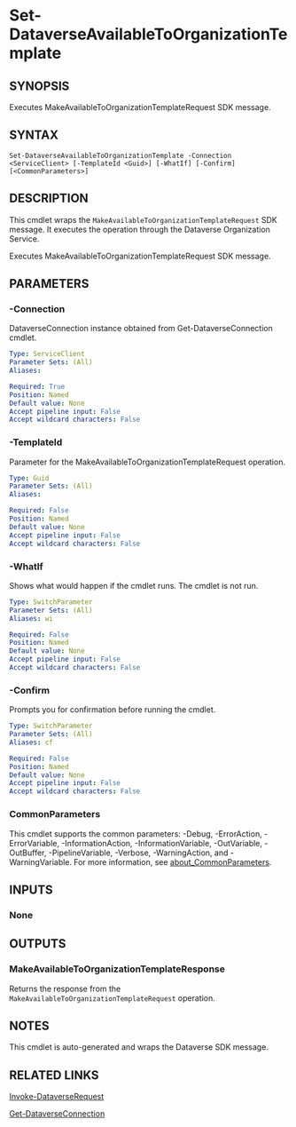 # Set-DataverseAvailableToOrganizationTemplate

## SYNOPSIS
Executes MakeAvailableToOrganizationTemplateRequest SDK message.

## SYNTAX

```
Set-DataverseAvailableToOrganizationTemplate -Connection <ServiceClient> [-TemplateId <Guid>] [-WhatIf] [-Confirm] [<CommonParameters>]
```

## DESCRIPTION

This cmdlet wraps the `MakeAvailableToOrganizationTemplateRequest` SDK message. It executes the operation through the Dataverse Organization Service.

Executes MakeAvailableToOrganizationTemplateRequest SDK message.

## PARAMETERS

### -Connection
DataverseConnection instance obtained from Get-DataverseConnection cmdlet.

```yaml
Type: ServiceClient
Parameter Sets: (All)
Aliases:

Required: True
Position: Named
Default value: None
Accept pipeline input: False
Accept wildcard characters: False
```
### -TemplateId
Parameter for the MakeAvailableToOrganizationTemplateRequest operation.

```yaml
Type: Guid
Parameter Sets: (All)
Aliases:

Required: False
Position: Named
Default value: None
Accept pipeline input: False
Accept wildcard characters: False
```
### -WhatIf
Shows what would happen if the cmdlet runs. The cmdlet is not run.

```yaml
Type: SwitchParameter
Parameter Sets: (All)
Aliases: wi

Required: False
Position: Named
Default value: None
Accept pipeline input: False
Accept wildcard characters: False
```

### -Confirm
Prompts you for confirmation before running the cmdlet.

```yaml
Type: SwitchParameter
Parameter Sets: (All)
Aliases: cf

Required: False
Position: Named
Default value: None
Accept pipeline input: False
Accept wildcard characters: False
```
### CommonParameters
This cmdlet supports the common parameters: -Debug, -ErrorAction, -ErrorVariable, -InformationAction, -InformationVariable, -OutVariable, -OutBuffer, -PipelineVariable, -Verbose, -WarningAction, and -WarningVariable. For more information, see [about_CommonParameters](http://go.microsoft.com/fwlink/?LinkID=113216).

## INPUTS

### None

## OUTPUTS

### MakeAvailableToOrganizationTemplateResponse

Returns the response from the `MakeAvailableToOrganizationTemplateRequest` operation.

## NOTES

This cmdlet is auto-generated and wraps the Dataverse SDK message.

## RELATED LINKS

[Invoke-DataverseRequest](Invoke-DataverseRequest.md)

[Get-DataverseConnection](Get-DataverseConnection.md)
